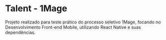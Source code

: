 # Talent - 1Mage

Projeto realizado para teste prático do processo seletivo 1Mage, focando no Desenvolvimento Front-end Mobile, utilizando React Native e suas dependências.
